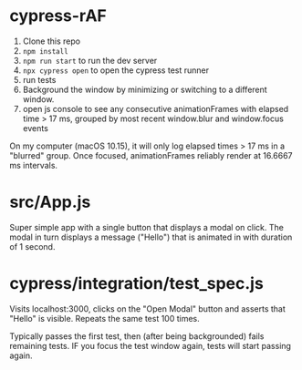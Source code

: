 # cypress-rAF

1. Clone this repo
2. `npm install`
3. `npm run start` to run the dev server
4. `npx cypress open` to open the cypress test runner
5. run tests
6. Background the window by minimizing or switching to a different window.
7. open js console to see any consecutive animationFrames with elapsed time > 17 ms, grouped by most recent window.blur and window.focus events

On my computer (macOS 10.15), it will only log elapsed times > 17 ms in a "blurred" group. Once focused, animationFrames reliably render at 16.6667 ms intervals.


# src/App.js
Super simple app with a single button that displays a modal on click. The modal in turn displays a message ("Hello") that is animated in with duration of 1 second.

# cypress/integration/test_spec.js
Visits localhost:3000, clicks on the "Open Modal" button and asserts that "Hello" is visible. Repeats the same test 100 times.

Typically passes the first test, then (after being backgrounded) fails remaining tests. IF you focus the test window again, tests will start passing again.